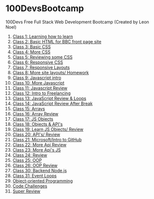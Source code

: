 # 100DevsBootcamp
100Devs Free Full Stack Web Development Bootcamp (Created by Leon Noel)

<ol>
  <li><a href='https://www.coursera.org/learn/learning-how-to-learn'>Class 1: Learning how to learn</a></li>
  <li><a href='https://github.com/ArnoldPires/100DevsBootcamp/tree/main/class02-materials/bbc-site'>Class 2: Basic HTML for BBC front page site</a></li>
  <li><a href='https://github.com/ArnoldPires/100DevsBootcamp/tree/main/class03-materials'>Class 3: Basic CSS</a></li>
  <li><a href='https://github.com/ArnoldPires/100DevsBootcamp/tree/main/class04-materials'>Class 4: More CSS</a></li>
  <li><a href='https://github.com/ArnoldPires/100DevsBootcamp/tree/main/class05-materials'>Class 5: Reviewing some CSS</a></li>
  <li><a href='https://github.com/ArnoldPires/100DevsBootcamp/tree/main/class06-materials'>Class 6: Responsive CSS</a></li>
  <li><a href='https://github.com/ArnoldPires/100DevsBootcamp/tree/main/class07-materials'>Class 7: Responsive Layouts</a></li>
  <li><a href='https://github.com/ArnoldPires/100DevsBootcamp/tree/main/class08-materials'>Class 8: More site layouts/ Homework</a></li>
  <li><a href='https://github.com/ArnoldPires/100DevsBootcamp/tree/main/class09-materials'>Class 9: Javascript intro</a></li>
  <li><a href='https://github.com/ArnoldPires/100DevsBootcamp/tree/main/class10-materials'>Class 10: More Javascript</a></li>
  <li><a href='https://github.com/ArnoldPires/100DevsBootcamp/tree/main/class11-materials'>Class 11: Javascript Review</a></li>
  <li><a href='https://github.com/ArnoldPires/100DevsBootcamp/tree/main/class12-materials'>Class 12: Intro to Freelancing</a></li>
  <li><a href='https://github.com/ArnoldPires/100DevsBootcamp/tree/main/class13-materials'>Class 13: JavaScript Review & Loops</a></li>
  <li><a href='https://github.com/ArnoldPires/100DevsBootcamp/tree/main/class14-materials'>Class 14: JavaScript Review After Break</a></li>
  <li><a href='https://github.com/ArnoldPires/100DevsBootcamp/tree/main/class15-materials'>Class 15: Arrays</a></li>
  <li><a href='https://github.com/ArnoldPires/100DevsBootcamp/tree/main/class16-materials'>Class 16: Array Review</a></li>
  <li><a href='https://github.com/ArnoldPires/100DevsBootcamp/tree/main/class17-materials'>Class 17: JS Objects</a></li>
  <li><a href='https://github.com/ArnoldPires/100DevsBootcamp/tree/main/class18-materials'>Class 18: Objects & API's</a></li>
  <li><a href='https://github.com/ArnoldPires/100DevsBootcamp/tree/main/class19-materials'>Class 19: Learn JS Objects/ Review</a></li>
  <li><a href='https://github.com/ArnoldPires/100DevsBootcamp/tree/main/class20-materials'>Class 20: API's/ Review</a></li>
  <li><a href='https://docs.microsoft.com/en-us/learn/modules/introduction-to-github/'>Class 21: Microsoft/Intro to GitHub</a></li>
  <li><a href='https://github.com/ArnoldPires/100DevsBootcamp/tree/main/class22-materials'>Class 22: More Api Review</a></li>
  <li><a href='https://github.com/ArnoldPires/100DevsBootcamp/tree/main/class23-materials'>Class 23: More Api's JS</a></li>
  <li><a href='https://github.com/ArnoldPires/100DevsBootcamp/tree/main/class24-materials'>Class 24: Review</a></li>
  <li><a href='https://github.com/ArnoldPires/100DevsBootcamp/tree/main/class25-materials'>Class 25: OOP</a></li>
  <li><a href='https://github.com/ArnoldPires/100DevsBootcamp/tree/main/class26-materials'>Class 26: OOP Review</a></li>
  <li><a href='https://github.com/ArnoldPires/100DevsBootcamp/tree/main/class30-materials'>Class 30: Backend Node.js</a></li>
  <li><a href='https://github.com/ArnoldPires/100DevsBootcamp/tree/main/class30-materials'>Class 31: Event Loops</a></li>
  <li><a href='https://github.com/ArnoldPires/100DevsBootcamp/tree/main/object-oriented-programming'>Object-oriented Programming</a></li>
  <li><a href='https://github.com/ArnoldPires/100DevsBootcamp/tree/main/challenges'>Code Challenges</a></li>
  <li><a href='https://github.com/ArnoldPires/100DevsBootcamp/tree/main/super-review'>Super Review</a></li>
 </ol>
